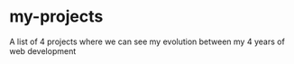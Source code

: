 # my-projects
A list of 4 projects where we can see my evolution between my 4 years of web development 
